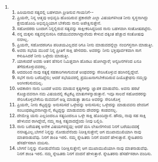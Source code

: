 <ol>
  <li>
    <ol>
      <li>ಹಿರಿಯನಾದ ಸತ್ಯದಲ್ಲಿ ಬಹಳವಾಗಿ ಪ್ರೀತಿಸುವ ಗಾಯನಿಗೆ--</li>
      <li>ಪ್ರಿಯನೇ, ನಿನ್ನ ಆತ್ಮವು ಅಭಿವೃದಿ ಹೊಂದಿರುವ ಪ್ರಕಾರವೇ ಎಲ್ಲಾ ವಿಷಯಗಳಿಗಿಂತ ನೀನು ಸ್ವಸ್ಥನಾಗಿದ್ದು ಕ್ಷೇಮಹೊಂದಿ ಅಭಿವೃದ್ಧಿಯಾಗ ಬೇಕೆಂದು ನಾನು ಅಪೇಕ್ಷಿಸುತ್ತೇನೆ.</li>
      <li>ಸಹೋದರರು ಬಂದಾಗ ನಿನ್ನಲ್ಲಿರುವ ಸತ್ಯವನ್ನು ಸಾಕ್ಷೀಕರಿಸಿದ್ದರಿಂದ ನಾನು ಬಹಳವಾಗಿ ಸಂತೋಷಪಟ್ಟೆನು.</li>
      <li>ನನ್ನ ಮಕ್ಕಳು ಸತ್ಯವನ್ನನುಸರಿಸಿ ನಡೆಯುವವರಾಗಿದ್ದಾರೆಂದು ಕೇಳುವ ದಕ್ಕಿಂತ ಹೆಚ್ಚಾದ ಸಂತೋಷವು ನನಗಿಲ್ಲ.</li>
      <li>ಪ್ರಿಯನೇ, ಸಹೋದರರಿಗೂ ಪರಿಚಯವಿಲ್ಲದವ ರಿಗೂ ನೀನು ಮಾಡುವದನ್ನೆಲ್ಲಾ ನಂಬಿಗಸ್ತನಾಗಿ ಮಾಡುತ್ತೀ.</li>
      <li>ಅವರು ಸಭೆಯ ಮುಂದೆ ನಿನ್ನ ಪ್ರೀತಿಗೆ ಸಾಕ್ಷಿ ಹೇಳಿದರು. ಅವರನ್ನು ನೀನು ಭಕ್ತಿಪೂರ್ವಕವಾಗಿ ಸಾಗ ಕಳುಹಿಸಿದರೆ ನೀನು ಒಳ್ಳೇದು ಮಾಡುತ್ತೀ.</li>
      <li>ಯಾಕಂದರೆ ಅವರು ಆತನ ಹೆಸರಿನ ನಿಮಿತ್ತವಾಗಿ ಹೊರಟು ಹೋಗಿದ್ದಾರೆ; ಅನ್ಯಜನಗಳಿಂದ ಏನೂ ತೆಗೆದುಕೊಳ್ಳುವವರಲ್ಲ.</li>
      <li>ಆದದರಿಂದ ನಾವು ಸತ್ಯಕ್ಕೆ ಸಹಕಾರಿಗಳಾಗುವಂತೆ ಅಂಥವರನ್ನು ಸೇರಿಸಿಕೊಳ್ಳುವ ಹಂಗಿನಲ್ಲಿದ್ದೇವೆ.</li>
      <li>ಸಭೆಗೆ ನಾನು ಬರೆದಿದ್ದೆನು; ಆದರೆ ಸಭೆಯವರಲ್ಲಿ ಪ್ರಮುಖನಾಗಬೇಕೆಂದಿರುವ ದಿಯೊತ್ರೇಫನು ನಮ್ಮನ್ನು ಅಂಗೀಕರಿಸುವದಿಲ್ಲ.</li>
      <li>ಆದಕಾರಣ ನಾನು ಬಂದರೆ ಅವನು ಮಾಡುವ ಕೃತ್ಯಗಳನ್ನು ಜ್ಞಾಪಕ ಮಾಡುವೆನು. ಅವನು ಹರಟೆ ಕೊಚ್ಚುವವನಾಗಿ ನಮ ವಿಷಯದಲ್ಲಿ ಕೆಟ್ಟಕೆಟ್ಟ ಮಾತುಗಳನ್ನಾಡುತ್ತಾನೆ. ಇವೂ ಸಾಲದೆ ಸಹೋದರರನ್ನು ಸೇರಿಸಿಕೊಳ್ಳಬೇಕೆಂದಿ ರುವವರಿಗೆ ಅಡ್ಡಿ ಮಾಡುತ್ತಾ ತಾನೂ ಅವರನ್ನು ಸೇರಿಸಿಕೊಳ್ಳ</li>
      <li>ಪ್ರಿಯನೇ, ನೀನು ಕೆಟ್ಟದ್ದನ್ನು ಅನುಸರಿಸದೆ ಒಳ್ಳೇದನ್ನು ಅನುಸರಿಸು; ಒಳ್ಳೇದನ್ನು ಮಾಡುವವನು ದೇವರಿಗೆ ಸಂಬಂಧಪಟ್ಟವನಾಗಿದ್ದಾನೆ, ಕೆಟ್ಟದ್ದನ್ನು ಮಾಡುವವನು ದೇವರನ್ನು ಕಂಡವನಲ್ಲ.</li>
      <li>ದೇಮೇತ್ರಿ ಯನು ಎಲ್ಲರಿಂದಲೂ ಸತ್ಯದಿಂದಲೂ ಒಳ್ಳೇ ಸಾಕ್ಷಿ ಹೊಂದಿದ್ದಾನೆ. ಹೌದು, ನಾವು ಸಹ ಸಾಕ್ಷಿ ಹೇಳುವವ ರಾಗಿದ್ದೇವೆ, ನಮ್ಮ ಸಾಕ್ಷಿ ಸತ್ಯವಾದದ್ದೆಂದು ನೀವು ಬಲ್ಲಿರಿ.</li>
      <li>ನಾನು ಬರೆಯತಕ್ಕ ಅನೇಕ ವಿಷಯಗಳಿದ್ದವು; ಆದರೆ ಮಸಿ ಲೇಖಣಿಗಳಿಂದ ನಿನಗೆ ಬರೆಯುವದಕ್ಕೆ ನನಗಿಷ್ಟವಿಲ್ಲ.ಬೇಗನೆ ನಿನ್ನನ್ನು ನೋಡುವೆನೆಂದು ನಿರೀಕ್ಷಿಸುತ್ತೇನೆ; ಆಗ ಮುಖಾಮುಖಿಯಾಗಿ ನಾವು ಮಾತನಾಡುವೆವು. ನಿನಗೆ ಶಾಂತಿ ಇರಲಿ. ನಮ್ಮ ಸ್ನೇಹಿತರು ನಿನಗೆ ವಂದನೆ ಹೇಳುತ್ತಾರೆ. ಸ್ನೇಹಿತರನು ಹೆಸರ್ಹೆಸರಾಗಿ ವಂದಿಸು.</li>
      <li>ಬೇಗನೆ ನಿನ್ನನ್ನು ನೋಡುವೆನೆಂದು ನಿರೀಕ್ಷಿಸುತ್ತೇನೆ; ಆಗ ಮುಖಾಮುಖಿಯಾಗಿ ನಾವು ಮಾತನಾಡುವೆವು. ನಿನಗೆ ಶಾಂತಿ ಇರಲಿ. ನಮ್ಮ ಸ್ನೇಹಿತರು ನಿನಗೆ ವಂದನೆ ಹೇಳುತ್ತಾರೆ. ಸ್ನೇಹಿತರನು ಹೆಸರ್ಹೆಸರಾಗಿ ವಂದಿಸು.</li>
    </ol>
  </li>
</ol>